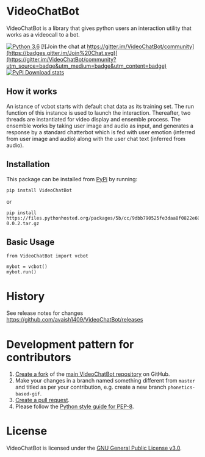 # VideoChatBot

VideoChatBot is a library that gives python users an interaction utility that works as a videocall to a bot.

[![Python 3.6](https://img.shields.io/badge/python-3.6-blue.svg)](https://www.python.org/downloads/release/python-360/)
[![Join the chat at https://gitter.im/VideoChatBot/community](https://badges.gitter.im/Join%20Chat.svg)](https://gitter.im/VideoChatBot/community?utm_source=badge&utm_medium=badge&utm_content=badge)
[![PyPi Download stats](http://pepy.tech/badge/VideoChatBot)](http://pepy.tech/project/VideoChatBot)

## How it works

An istance of vcbot starts with default chat data as its training set. The run function of this instance is used to launch the interaction. Thereafter, two threads are instantiated for video display and ensemble process. The ensemble works by taking user image and audio as input, and generates a response by a standard chatterbot which is fed with user emotion (inferred from user image and audio) along with the user chat text (inferred from audio).

## Installation

This package can be installed from [PyPi](https://pypi.python.org/pypi/VideoChatBot) by running:

```
pip install VideoChatBot
```
or
```
pip install https://files.pythonhosted.org/packages/5b/cc/9dbb790525fe3daa8f0822e60eec38dfea8af5e33af0334dc66b4a022ac4/VideoChatBot-0.0.2.tar.gz
```


## Basic Usage

```
from VideoChatBot import vcbot

mybot = vcbot()
mybot.run()

```

# History

See release notes for changes https://github.com/avaish1409/VideoChatBot/releases

# Development pattern for contributors

1. [Create a fork](https://help.github.com/articles/fork-a-repo/) of
   the [main VideoChatBot repository](https://github.com/avaish1409/VideoChatBot) on GitHub.
2. Make your changes in a branch named something different from `master` and titled as per your contribution, e.g. create
   a new branch `phonetics-based-gif`.
3. [Create a pull request](https://help.github.com/articles/creating-a-pull-request/).
4. Please follow the [Python style guide for PEP-8](https://www.python.org/dev/peps/pep-0008/).

# License

VideoChatBot is licensed under the [GNU General Public License v3.0](https://github.com/avaish1409/VideoChatBot/blob/main/LICENSE).
